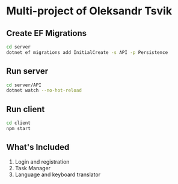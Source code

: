 # Multi-project of Oleksandr Tsvik


## Create EF Migrations
```sh
cd server
dotnet ef migrations add InitialCreate -s API -p Persistence
```

## Run server
```sh
cd server/API
dotnet watch --no-hot-reload
```

## Run client
```sh
cd client
npm start
```

## What's Included
1. Login and registration
2. Task Manager
3. Language and keyboard translator